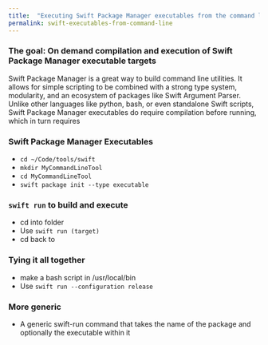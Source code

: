 ```yaml
---
title:  "Executing Swift Package Manager executables from the command line"
permalink: swift-executables-from-command-line
---
```


### The goal: On demand compilation and execution of Swift Package Manager executable targets
Swift Package Manager is a great way to build command line utilities. It allows for simple scripting to be combined with a strong type system, modularity, and an ecosystem of packages like Swift Argument Parser. Unlike other languages like python, bash, or even standalone Swift scripts, Swift Package Manager executables do require compilation before running, which in turn requires 

### Swift Package Manager Executables
- `cd ~/Code/tools/swift`
- `mkdir MyCommandLineTool`
- `cd MyCommandLineTool`
- `swift package init --type executable`


### `swift run` to build and execute
- cd into folder
- Use `swift run (target) ` 
- cd back to 

### Tying it all together
- make a bash script in /usr/local/bin
- Use `swift run --configuration release`

### More generic
- A generic swift-run command that takes the name of the package and optionally the executable within it